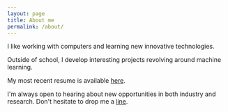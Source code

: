 ```yaml
---
layout: page
title: About me
permalink: /about/
---
```


I like working with computers and learning new innovative technologies.

Outside of school, I develop interesting projects revolving around machine learning.

My most recent resume is available [here](https://drive.google.com/file/d/18zsYALqwFmJ3JTkUPxF1EZ8ZaTAp4Xnk/view?usp=sharing).     

I'm always open to hearing about new opportunities in both industry and research. Don't hesitate to drop me a [line](mailto:armansidhu3@gmail.com).
